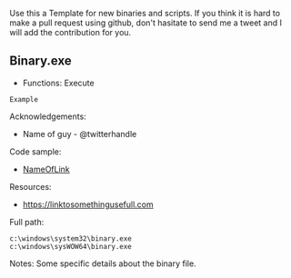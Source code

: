 Use this a Template for new binaries and scripts. 
If you think it is hard to make a pull request using github, don't hasitate 
to send me a tweet and I will add the contribution for you.

## Binary.exe

* Functions: Execute

```
Example
```

Acknowledgements:
* Name of guy - @twitterhandle

Code sample:
* [NameOfLink](Payload/NameOfPayload)

Resources:
* https://linktosomethingusefull.com

Full path:
```
c:\windows\system32\binary.exe
c:\windows\sysWOW64\binary.exe
```

Notes:
Some specific details about the binary file.


 
